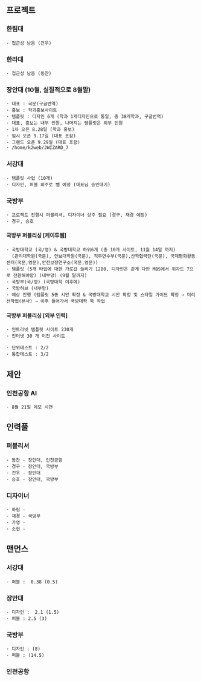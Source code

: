 ## 프로젝트

### 한림대
```
· 접근성 남음 (건우)
```

### 한라대
```
· 접근성 남음 (동찬)
```

### 장안대 (10월, 실질적으로 8월말)
```
· 대표 : 국문(구글번역)
· 홍보 : 학과홍보사이트
· 템플릿 : 디자인 6개 (학과 1개디자인으로 통일, 총 38개학과, 구글번역)
· 대표, 홍보는 내부 인원, 나머지는 템플릿은 외부 인원
· 1차 오픈 8.28일 (학과 홍보)
· 임시 오픈 9.17일 (대표 포함)
· 그랜드 오픈 9.29일 (대표 포함)
· /home/k2web/JWIZARD_7
```

### 서강대
```
· 템플릿 사업 (10개)
· 디자인, 퍼블 외주로 뺄 예정 (대표님 승인대기)
```

### 국방부
```
· 프로젝트 진행시 퍼블리셔, 디자이너 상주 필요 (경구, 재경 예정)
· 경구, 승호
```

#### 국방부 퍼블리싱 [케이투웹]
```
· 국방대학교 (국/영) & 국방대학교 하위6개 (총 10개 사이트, 11월 14일 까지)
  (관리대학원(국문), 안보대학원(국문), 직무연수부(국문),산학협력단(국문), 국제평화활동센터(국문,영문),안전보장연구소(국문,영문))
· 템플릿 (5개 타입에 대한 가로값 늘리기 1280, 디자인은 같게 다만 MBS에서 위자드 7으로 전환해야함) (내부망) (9월 말까지)
· 국방부(국/영) (국방대학 이후에)
· 국방허브 (내부망)
· 예상 진행 (템플릿 5종 시안 확정 & 국방대학교 시안 확정 및 스타일 가이드 확정 → 미리 선작업(본사) → 이후 들어가서 국방대학 쭉 작업
```

#### 국방부 퍼블리싱 [외부 인력]
```
· 인트라넷 템플릿 사이트 230개
· 인터넷 30 개 이전 사이트
```

```
· 단위테스트 : 2/2
· 통합테스트 : 3/2
```

## 제안

### 인천공항 AI
```
· 8월 21일 데모 시연
```

## 인력풀

### 퍼블리셔
```
· 동찬 - 장안대, 인천공항
· 경구 - 장안대, 국방부
· 건우 - 장안대
· 승호 - 장안대, 국방부
```

### 디자이너
```
· 하림 -
· 재경 - 국방부
· 가영 -
· 소현 -
```

## 맨먼스

### 서강대
```
· 퍼블 :  0.38 (0.5)
```

### 장안대
```
· 디자인 :  2.1 (1.5)
· 퍼블 : 2.5 (3)
```

### 국방부
```
· 디자인 : (8)
· 퍼블 : (14.5)
```

### 인천공항
